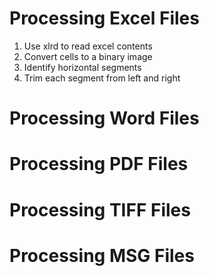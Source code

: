 # Processing Excel Files
1. Use xlrd to read excel contents
2. Convert cells to a binary image
3. Identify horizontal segments
4. Trim each segment from left and right

# Processing Word Files

# Processing PDF Files

# Processing TIFF Files

# Processing MSG Files
